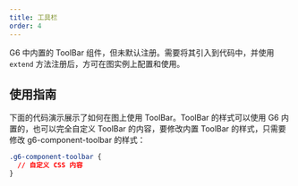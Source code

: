 ```yaml
---
title: 工具栏
order: 4
---
```


G6 中内置的 ToolBar 组件，但未默认注册。需要将其引入到代码中，并使用 `extend` 方法注册后，方可在图实例上配置和使用。

## 使用指南

下面的代码演示展示了如何在图上使用 ToolBar。ToolBar 的样式可以使用 G6 内置的，也可以完全自定义 ToolBar 的内容，要修改内置 ToolBar 的样式，只需要修改 g6-component-toolbar 的样式：

```css
.g6-component-toolbar {
  // 自定义 CSS 内容
}
```
